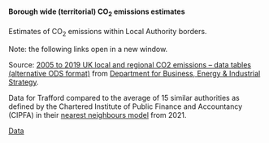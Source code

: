 #### Borough wide (territorial) CO<sub>2</sub> emissions estimates

Estimates of CO<sub>2</sub> emissions within Local Authority borders.

Note: the following links open in a new window.

Source: <a href="https://assets.publishing.service.gov.uk/government/uploads/system/uploads/attachment_data/file/1086980/UK-local-authority-ghg-emissions-2020.xlsx" target="_blank">2005 to 2019 UK local and regional CO2 emissions – data tables (alternative ODS format)</a> from <a href="https://www.gov.uk/government/statistics/uk-local-authority-and-regional-greenhouse-gas-emissions-national-statistics-2005-to-2020" target="_blank">Department for Business, Energy & Industrial Strategy</a>.

Data for Trafford compared to the average of 15 similar authorities as defined by the Chartered Institute of Public Finance and Accountancy (CIPFA) in their <a href='https://www.cipfa.org/services/cipfastats/nearest-neighbour-model' target='_blank'>nearest neighbours model</a> from 2021.

<a href="https://www.trafforddatalab.io/corporate_plan/data/climate/borough_wide_co2_emissions.csv" aria-label="Download the data" class="downloadButton" target="_blank" download>Data <span class="fas fa-download"></span></a>
